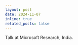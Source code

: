 ```yaml
---
layout: post
date: 2024-11-07
inline: true
related_posts: false
---
```


Talk at Microsoft Research, India.
